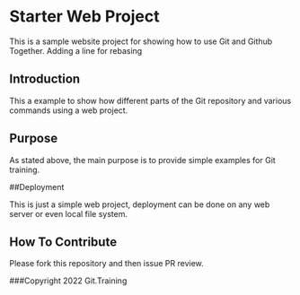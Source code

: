 # Starter Web Project

This is a sample website project for showing how to use Git and Github Together.
Adding a line for rebasing
## Introduction

This a example to show how different parts of the Git repository and various commands using a web project.

## Purpose

As stated above, the main purpose is to provide simple examples for Git training.

##Deployment

This is just a simple web project, deployment can be done on any web server or even local file system.

## How To Contribute

Please fork this repository and then issue PR review.


###Copyright
2022 Git.Training